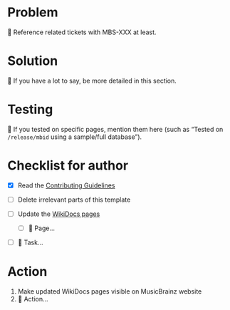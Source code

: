 <!--
    Hello! Thanks for submitting a pull request to MusicBrainz Server.
    We appreciate your time and interest in helping our project!

    Please use this template to help us review your change.

    Depending on your change, some sections may be unneeded, just remove these.
    For example, small pull requests usually don’t need the section “Action”.

    Remember that the more helpful info your pull request includes,
    the easier it is for us to understand and review your changes.

    Ensure that you’ve read through and followed the Contributing Guidelines, at
    https://github.com/metabrainz/musicbrainz-server/blob/master/CONTRIBUTING.md
-->

# Problem
<!--
    Anything that helps us understand why you are making this change goes here.
    What problem are you trying to fix? What does this change address?
-->

:beginner: Reference related tickets with MBS-XXX at least.


# Solution
<!--
    Talk about technical details, considerations, or other interesting points.
-->

:beginner: If you have a lot to say, be more detailed in this section.


# Testing
<!--
    Talk about the testing you have done, and the testing you have not done
    whether you rely on automated tests or you don't know how to test something.
    It's useful for others to know what you've already checked so that they can
    avoid repeating the same things and consider what you might have missed.
-->

:beginner: If you tested on specific pages, mention them here (such as
“Tested on `/release/mbid` using a sample/full database”).


# Checklist for author
<!--
    The tasks you have to do to get your change ready for review. Use this if
    you draft a pull request. Mark done tasks with an [x] as you progress. See
    https://github.blog/2019-02-14-introducing-draft-pull-requests/
-->

* [x] Read the [Contributing Guidelines](https://github.com/metabrainz/musicbrainz-server/blob/master/CONTRIBUTING.md)
* [ ] Delete irrelevant parts of this template
* [ ] Update the [WikiDocs pages](https://wiki.musicbrainz.org/Category:WikiDocs_Page)
  * [ ] :beginner: Page...
* [ ] :beginner: Task...


# Action
<!--
    Other than merging your change, do you want / need us to do anything else
    with your change? This could include reviewing a specific part of your PR.
-->

1. Make updated WikiDocs pages visible on MusicBrainz website
2. :beginner: Action...
